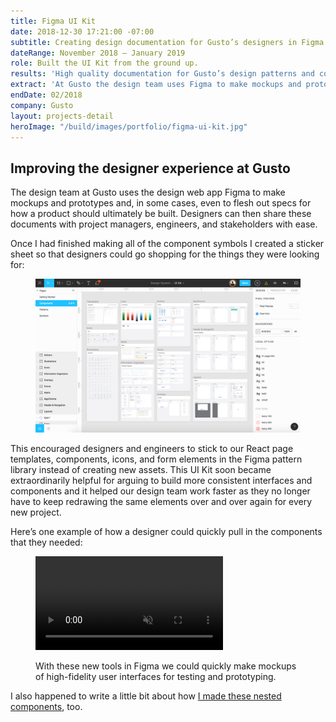```yaml
---
title: Figma UI Kit
date: 2018-12-30 17:21:00 -07:00
subtitle: Creating design documentation for Gusto’s designers in Figma.
dateRange: November 2018 – January 2019
role: Built the UI Kit from the ground up.
results: 'High quality documentation for Gusto’s design patterns and components.'
extract: 'At Gusto the design team uses Figma to make mockups and prototypes of new features as well as wireframes for potential improvements to be made. I noticed that there were a lot of discrepancies between what designers were making and what engineers would implement though so I made a UI Kit to improve communication between teams. This included a list of every component including detailed documentation about typesetting, colors, icons, and illustrations.'
endDate: 02/2018
company: Gusto
layout: projects-detail
heroImage: "/build/images/portfolio/figma-ui-kit.jpg"
---
```


## Improving the designer experience at Gusto

The design team at Gusto uses the design web app Figma to make mockups and prototypes and, in some cases, even to flesh out specs for how a product should ultimately be built. Designers can then share these documents with project managers, engineers, and stakeholders with ease.

Once I had finished making all of the component symbols I created a sticker sheet so that designers could go shopping for the things they were looking for:

<div class='m-wrapper--full'>
  <figure>
    <img src="/build/images/portfolio/figma-sticker-sheet.jpg" class="chrome-shadow" />
  </figure>
</div>

This encouraged designers and engineers to stick to our React page templates, components, icons, and form elements in the Figma pattern library instead of creating new assets. This UI Kit soon became extraordinarily helpful for arguing to build more consistent interfaces and components and it helped our design team work faster as they no longer have to keep redrawing the same elements over and over again for every new project.

Here’s one example of how a designer could quickly pull in the components that they needed:

<div class='m-wrapper--full'>
  <figure>
    <video class="chrome-shadow" src="/uploads/figma-ui-kit-2.mp4" muted autoplay loop playsinline></video>
    <figcaption>
      <p>
         With these new tools in Figma we could quickly make mockups of high-fidelity user interfaces for testing and prototyping.
      </p>
    </figcaption>
  </figure>
</div>

I also happened to write a little bit about how [I made these nested components](https://css-tricks.com/nesting-components-in-figma/), too.
